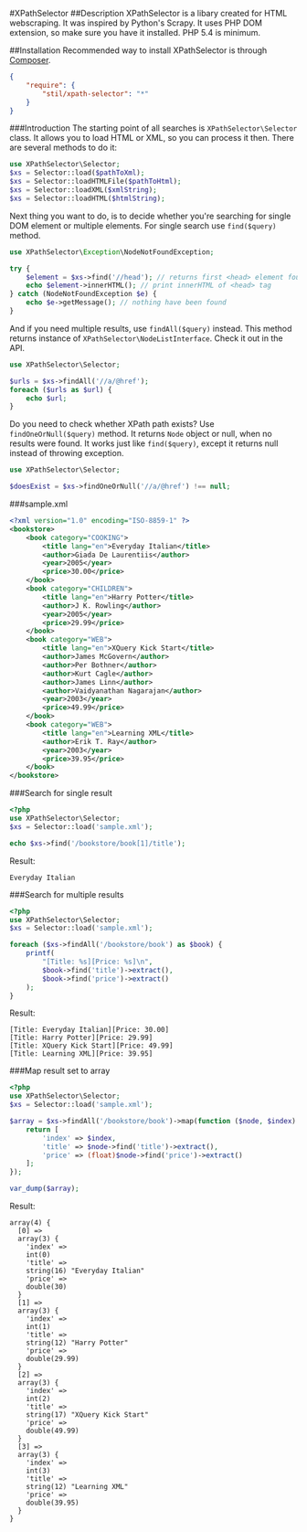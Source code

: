 #XPathSelector
##Description
XPathSelector is a libary created for HTML webscraping. It was inspired by Python's Scrapy.
It uses PHP DOM extension, so make sure you have it installed. PHP 5.4 is minimum.

##Installation
Recommended way to install XPathSelector is through [Composer](http://getcomposer.org/).
```json
{
    "require": {
        "stil/xpath-selector": "*"
    }
}
```

###Introduction
The starting point of all searches is `XPathSelector\Selector` class. It allows you to load HTML or XML, so you can process it then. There are several methods to do it:
```php
use XPathSelector\Selector;
$xs = Selector::load($pathToXml);
$xs = Selector::loadHTMLFile($pathToHtml);
$xs = Selector::loadXML($xmlString);
$xs = Selector::loadHTML($htmlString);
```

Next thing you want to do, is to decide whether you're searching for single DOM element or multiple elements.
For single search use `find($query)` method.
```php
use XPathSelector\Exception\NodeNotFoundException;

try {
	$element = $xs->find('//head'); // returns first <head> element found
	echo $element->innerHTML(); // print innerHTML of <head> tag
} catch (NodeNotFoundException $e) {
	echo $e->getMessage(); // nothing have been found
}
```
And if you need multiple results, use `findAll($query)` instead. This method returns instance of `XPathSelector\NodeListInterface`. Check it out in the API.
```php
use XPathSelector\Selector;

$urls = $xs->findAll('//a/@href');
foreach ($urls as $url) {
	echo $url;
}
```

Do you need to check whether XPath path exists? Use `findOneOrNull($query)` method. It returns `Node` object or null, when no results were found. It works just like `find($query)`, except it returns null instead of throwing exception.
```php
use XPathSelector\Selector;

$doesExist = $xs->findOneOrNull('//a/@href') !== null;
```

###sample.xml
```xml
<?xml version="1.0" encoding="ISO-8859-1" ?>
<bookstore>
	<book category="COOKING">
		<title lang="en">Everyday Italian</title>
		<author>Giada De Laurentiis</author>
		<year>2005</year>
		<price>30.00</price>
	</book>
	<book category="CHILDREN">
		<title lang="en">Harry Potter</title>
		<author>J K. Rowling</author>
		<year>2005</year>
		<price>29.99</price>
	</book>
	<book category="WEB">
		<title lang="en">XQuery Kick Start</title>
		<author>James McGovern</author>
		<author>Per Bothner</author>
		<author>Kurt Cagle</author>
		<author>James Linn</author>
		<author>Vaidyanathan Nagarajan</author>
		<year>2003</year>
		<price>49.99</price>
	</book>
	<book category="WEB">
		<title lang="en">Learning XML</title>
		<author>Erik T. Ray</author>
		<year>2003</year>
		<price>39.95</price>
	</book>
</bookstore>
```
###Search for single result
```php
<?php
use XPathSelector\Selector;
$xs = Selector::load('sample.xml');

echo $xs->find('/bookstore/book[1]/title');
```
Result:
```
Everyday Italian
```
###Search for multiple results
```php
<?php
use XPathSelector\Selector;
$xs = Selector::load('sample.xml');

foreach ($xs->findAll('/bookstore/book') as $book) {
	printf(
		"[Title: %s][Price: %s]\n",
		$book->find('title')->extract(),
		$book->find('price')->extract()
	);
}
```
Result:
```
[Title: Everyday Italian][Price: 30.00]
[Title: Harry Potter][Price: 29.99]
[Title: XQuery Kick Start][Price: 49.99]
[Title: Learning XML][Price: 39.95]
```
###Map result set to array
```php
<?php
use XPathSelector\Selector;
$xs = Selector::load('sample.xml');

$array = $xs->findAll('/bookstore/book')->map(function ($node, $index) {
	return [
		'index' => $index,
		'title' => $node->find('title')->extract(),
		'price' => (float)$node->find('price')->extract()
	];
});

var_dump($array);
```
Result:
```
array(4) {
  [0] =>
  array(3) {
    'index' =>
    int(0)
    'title' =>
    string(16) "Everyday Italian"
    'price' =>
    double(30)
  }
  [1] =>
  array(3) {
    'index' =>
    int(1)
    'title' =>
    string(12) "Harry Potter"
    'price' =>
    double(29.99)
  }
  [2] =>
  array(3) {
    'index' =>
    int(2)
    'title' =>
    string(17) "XQuery Kick Start"
    'price' =>
    double(49.99)
  }
  [3] =>
  array(3) {
    'index' =>
    int(3)
    'title' =>
    string(12) "Learning XML"
    'price' =>
    double(39.95)
  }
}
```
